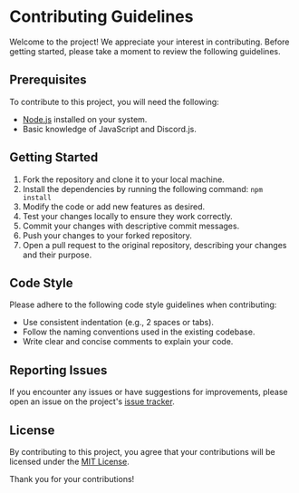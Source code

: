 # Contributing Guidelines

Welcome to the project! We appreciate your interest in contributing. Before getting started, please take a moment to review the following guidelines.

## Prerequisites

To contribute to this project, you will need the following:

- [Node.js](https://nodejs.org) installed on your system.
- Basic knowledge of JavaScript and Discord.js.

## Getting Started

1. Fork the repository and clone it to your local machine.
2. Install the dependencies by running the following command:
`npm install`
3. Modify the code or add new features as desired.
4. Test your changes locally to ensure they work correctly.
5. Commit your changes with descriptive commit messages.
6. Push your changes to your forked repository.
7. Open a pull request to the original repository, describing your changes and their purpose.

## Code Style

Please adhere to the following code style guidelines when contributing:

- Use consistent indentation (e.g., 2 spaces or tabs).
- Follow the naming conventions used in the existing codebase.
- Write clear and concise comments to explain your code.

## Reporting Issues

If you encounter any issues or have suggestions for improvements, please open an issue on the project's [issue tracker](https://github.com/jordan2139/DutyLogs/issues).

## License

By contributing to this project, you agree that your contributions will be licensed under the [MIT License](LICENSE).

Thank you for your contributions!
